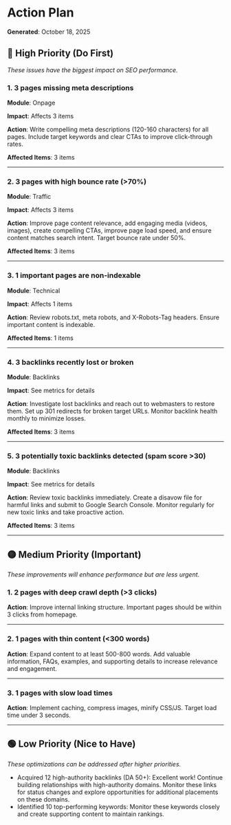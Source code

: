 # Action Plan

**Generated**: October 18, 2025

## 🔴 High Priority (Do First)

_These issues have the biggest impact on SEO performance._

### 1. 3 pages missing meta descriptions

**Module**: Onpage

**Impact**: Affects 3 items

**Action**: Write compelling meta descriptions (120-160 characters) for all pages. Include target keywords and clear CTAs to improve click-through rates.

**Affected Items**: 3 items

---

### 2. 3 pages with high bounce rate (>70%)

**Module**: Traffic

**Impact**: Affects 3 items

**Action**: Improve page content relevance, add engaging media (videos, images), create compelling CTAs, improve page load speed, and ensure content matches search intent. Target bounce rate under 50%.

**Affected Items**: 3 items

---

### 3. 1 important pages are non-indexable

**Module**: Technical

**Impact**: Affects 1 items

**Action**: Review robots.txt, meta robots, and X-Robots-Tag headers. Ensure important content is indexable.

**Affected Items**: 1 items

---

### 4. 3 backlinks recently lost or broken

**Module**: Backlinks

**Impact**: See metrics for details

**Action**: Investigate lost backlinks and reach out to webmasters to restore them. Set up 301 redirects for broken target URLs. Monitor backlink health monthly to minimize losses.

**Affected Items**: 3 items

---

### 5. 3 potentially toxic backlinks detected (spam score >30)

**Module**: Backlinks

**Impact**: See metrics for details

**Action**: Review toxic backlinks immediately. Create a disavow file for harmful links and submit to Google Search Console. Monitor regularly for new toxic links and take proactive action.

**Affected Items**: 3 items

---

## 🟡 Medium Priority (Important)

_These improvements will enhance performance but are less urgent._

### 1. 2 pages with deep crawl depth (>3 clicks)

**Action**: Improve internal linking structure. Important pages should be within 3 clicks from homepage.

---

### 2. 1 pages with thin content (<300 words)

**Action**: Expand content to at least 500-800 words. Add valuable information, FAQs, examples, and supporting details to increase relevance and engagement.

---

### 3. 1 pages with slow load times

**Action**: Implement caching, compress images, minify CSS/JS. Target load time under 3 seconds.

---

## 🟢 Low Priority (Nice to Have)

_These optimizations can be addressed after higher priorities._

- Acquired 12 high-authority backlinks (DA 50+): Excellent work! Continue building relationships with high-authority domains. Monitor these links for status changes and explore opportunities for additional placements on these domains.
- Identified 10 top-performing keywords: Monitor these keywords closely and create supporting content to maintain rankings.
